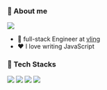 <!-- ![header](https://capsule-render.vercel.app/api?type=soft&color=auto&height=150&section=header&text=SeungwanHam&fontSize=70&animation=twinkling) -->

### 👾 About me

<!-- <a href="https://seungwanham.notion.site/seungwanham/SEUNGWAN-HAM-f4db000a6b744a8bb7bf43b68181cb48" target="_blank"><img src="https://img.shields.io/badge/resume-dd0b78?style=flat&logo=notion&logoColor=white"></a> -->
<!-- <a href="https://seungwanham.tistory.com/" target="_blank"><img src="https://img.shields.io/badge/blog-20C997?style=flat&logo=tistory&logoColor=white"></a>  -->
<a href="https://www.linkedin.com/in/seungwanham" target="_blank"><img src="https://img.shields.io/badge/LinkedIn-0A66C2?style=flat&logo=LinkedIn&logoColor=white"></a>

- 💼 full-stack Engineer at [vling](http://vling.net/)
- ❤️ I love writing JavaScript

### 👾 Tech Stacks
<img src="https://img.shields.io/badge/JavaScript-F7DF1E?style=flat&logo=javascript&logoColor=white"> <img src="https://img.shields.io/badge/TypeScript-3178C6?style=flat&logo=typescript&logoColor=white"> 
<img src="https://img.shields.io/badge/ReactJs-61DAFB?style=flat&logo=react&logoColor=white"> 
<img src="https://img.shields.io/badge/NextJs-000000?style=flat&logo=nextdotjs&logoColor=white"> 

<br/>

<!-- 
| <a href="https://github.com/seungwanHam/github-readme-stats"><img align="center" src="https://github-readme-stats.vercel.app/api?username=seungwanHam&show_icons=true&include_all_commits=true&theme=buefy&hide_border=true" alt="Anurag's github stats" /></a> | <a href="https://github.com/seungwanHam/github-readme-stats"><img align="center" src="https://github-readme-stats.vercel.app/api/top-langs/?username=seungwanHam&layout=compact&theme=buefy&hide_border=true" /></a> |
-->

